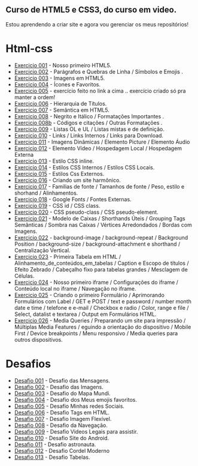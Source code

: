 
 ## Curso de HTML5 e CSS3, do curso em video.

 <p>Estou aprendendo a criar site e agora vou gerenciar os meus repositórios! </p>

 <h1>Html-css</h1>


<ul>
<li><a href="https://kauelucena2k.github.io/html-css/exercicios/ex001/" target="_blank"> Exercicio 001</a> - Nosso primeiro HTML5.</li> 
<li><a href="https://kauelucena2k.github.io/html-css/exercicios/ex002/" target="_blank"> Exercicio 002</a> - Parágrafos e Quebras de Linha / Símbolos e Emojis .</li>
<li><a href="https://kauelucena2k.github.io/html-css/exercicios/ex003/" target="_blank"> Exercicio 003</a> - Imagens em HTML5. </li>
<li><a href="https://kauelucena2k.github.io/html-css/exercicios/ex004/" target="_blank"> Exercicio 004</a> - Ícones e Favoritos.</li>
<li><a href="https://kauelucena2k.github.io/html-css/exercicios/ex005/" target="_blank" > Exercicio 005</a> - exercício feito no link a cima .. exercício criado só pra manter a ordem!</li>
<li><a href="https://kauelucena2k.github.io/html-css/exercicios/ex006/" target="_blank"> Exercicio 006</a> - Hierarquia de Títulos.</li>
<li><a href="https://kauelucena2k.github.io/html-css/exercicios/ex007/" target="_blank"> Exercicio 007</a> - Semântica em HTML5.</li>
<li><a href="https://kauelucena2k.github.io/html-css/exercicios/ex008/" target="_blank"> Exercicio 008</a> - Negrito e Itálico / Formatações Importantes .</li>
<li><a href="https://kauelucena2k.github.io/html-css/exercicios/ex008b/" target="_blank"> Exercicio 008b</a> - Códigos e citações / Outras Formatações .</li>
<li><a href="https://kauelucena2k.github.io/html-css/exercicios/ex009/" target="_blank"> Exercicio 009</a> - Listas OL e UL / Listas mistas e de definição. </li>
<li><a href="https://kauelucena2k.github.io/html-css/exercicios/ex010/" target="_blank"> Exercicio 010</a> - Links / Links Internos / Links para Download.</li>
<li><a href="https://kauelucena2k.github.io/html-css/exercicios/ex011/" target="_blank"> Exercicio 011</a> - Imagens Dinâmicas / Elemento Picture / Elemento Áudio</li>
<li><a href="https://kauelucena2k.github.io/html-css/exercicios/ex012/" target="_blank"> Exercicio 012</a> - Elemento Vídeo / Hospedagem Local / Hospedagem Externa </li>
<li><a href="https://kauelucena2k.github.io/html-css/exercicios/ex013/" target="_blank"> Exercicio 013</a> - Estilo CSS inline. </li>
<li><a href="https://kauelucena2k.github.io/html-css/exercicios/ex014/" target="_blank"> Exercicio 014</a> - Estilos CSS Internos / Estilos CSS Locais.</li>
<li><a href="https://kauelucena2k.github.io/html-css/exercicios/ex015/" target="_blank"> Exercicio 015</a> - Estilos Css Externos. </li>
<li><a href="https://kauelucena2k.github.io/html-css/exercicios/ex016/" target="_blank"> Exercicio 016</a> - Criando um site harmônico.</li>
<li><a href="https://kauelucena2k.github.io/html-css/exercicios/ex017/" target="_blank"> Exercicio 017</a> - Familias de fonte / Tamanhos de fonte / Peso, estilo e shorhand / Alinhamentos.</li>
<li><a href="https://kauelucena2k.github.io/html-css/exercicios/ex018/" target="_blank"> Exercicio 018</a> - Google Fonts / Fontes Externas.</li>
<li><a href="https://kauelucena2k.github.io/html-css/exercicios/ex019/" target="_blank"> Exercicio 019</a> - CSS id / CSS class.</li>
<li><a href="https://kauelucena2k.github.io/html-css/exercicios/ex020/" target="_blank"> Exercicio 020</a> - CSS pseudo-class / CSS pseudo-element.</li>
<li><a href="https://kauelucena2k.github.io/html-css/exercicios/ex021/" target="_blank"> Exercicio 021</a> - Modelo de Caixas / Shorthands Úteis / Grouping Tags Semânticas / Sombra nas Caixas / Vértices Arredondados / Bordas com Imagens.</li>
<li><a href="https://kauelucena2k.github.io/html-css/exercicios/ex022/index" target="_blank"> Exercicio 022</a> - background-image / background-repeat / Background Position / background-size / background-attachment e shorthand / Centralização Vertical.</li>
<li><a href="https://kauelucena2k.github.io/html-css/exercicios/ex023/index" target="_blank"> Exercicio 023</a> - Primeira Tabela em HTML / Alinhamento_de_conteúdos_em_tabelas / Caption e Escopo de títulos / Efeito Zebrado / Cabeçalho fixo para tabelas grandes / Mesclagem de Células.</li>
<li><a href="https://kauelucena2k.github.io/html-css/exercicios/ex024/index" target="_blank"> Exercicio 024</a> - Nosso primeiro iframe / Configurações do iframe / Conteúdo local no iframe / Navegação no iframe.</li>
<li><a href="https://kauelucena2k.github.io/html-css/exercicios/ex025/index" target="_blank"> Exercicio 025</a> - Criando o primeiro Formulário / Aprimorando Formulários com Label / GET e POST / text e password / number month date e time / telefone e e-mail / Checkbox e radio / Color, range e file / Select, datalist e textarea / Output em Formulários HTML.</li>
<li><a href="https://kauelucena2k.github.io/html-css/exercicios/ex026/index" target="_blank"> Exercicio 026</a> - Media Queries / Preparando um site para impressão / Múltiplas Media Features / eguindo a orientação do dispositivo / Mobile First / Device breakpoints / Menu responsivo / Media queries para outros dispositivos.</li>
</ul>
<h1>
    Desafios
</h1>
<ul>
<li><a href="https://kauelucena2k.github.io/html-css/desafios/d001/" target="_blank"> Desafio 001</a> - Desafio das Mensagens. </li>
<li><a href="https://kauelucena2k.github.io/html-css/desafios/d002/" target="_blank"> Desafio 002</a> - Desafio das Imagens. </li>
<li><a href="https://kauelucena2k.github.io/html-css/desafios/d003/" target="_blank"> Desafio 003</a> - Desafio do Mapa Mundi.</li>
<li><a href="https://kauelucena2k.github.io/html-css/desafios/d004/" target="_blank"> Desafio 004</a> - Desafio dos Meus emojis favoritos.</li>
<li><a href="https://kauelucena2k.github.io/html-css/desafios/d005/" target="_blank"> Desafio 005</a> - Desafio Minhas redes Sociais. </li>
<li><a href="https://kauelucena2k.github.io/html-css/desafios/d006/" target="_blank"> Desafio 006</a> - Desafio Tags em HTML. </li>
<li><a href="https://kauelucena2k.github.io/html-css/desafios/d007/" target="_blank"> Desafio 007</a> - Desafio Imagem Flexível.</li>
<li><a href="https://kauelucena2k.github.io/html-css/desafios/d008/" target="_blank"> Desafio 008</a> - Desafio da Navegação. </li>
<li><a href="https://kauelucena2k.github.io/html-css/desafios/d009/" target="_blank"> Desafio 009</a> - Desafio Videos Legais para assistir. </li>
<li><a href="https://kauelucena2k.github.io/html-css/desafios/d010/" target="_blank"> Desafio 010</a> - Desafio Site do Android. </li>
<li><a href="https://kauelucena2k.github.io/html-css/desafios/d011/" target="_blank"> Desafio 011</a> - Desafio astronauta. </li>
<li><a href="https://kauelucena2k.github.io/html-css/desafios/d012/" target="_blank"> Desafio 012</a> - Desafio Cordel Moderno</li>
<li><a href="https://kauelucena2k.github.io/html-css/desafios/d013/" target="_blank"> Desafio 013</a> - Desafio Tabelas. </li>

</ul>
